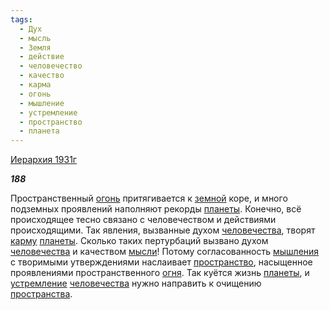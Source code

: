 ```yaml
---
tags:
  - Дух
  - мысль
  - Земля
  - действие
  - человечество
  - качество
  - карма
  - огонь
  - мышление
  - устремление
  - пространство
  - планета
---
```

[Иерархия 1931г](https://127.0.0.1:4002/agni/1931)

___188___

Пространственный [огонь](../../../tags/#огонь) притягивается к [земной](../../../tags/#Земля) коре, и много подземных проявлений наполняют рекорды [планеты](../../../tags/#планета). Конечно, всё происходящее тесно связано с человечеством и действиями происходящими. Так явления, вызванные духом [человечества](../../../tags/#человечество), творят [карму](../../../tags/#карма) [планеты](../../../tags/#планета). Сколько таких пертурбаций вызвано духом [человечества](../../../tags/#человечество) и качеством [мысли](../../../tags/#мысль)! Потому согласованность [мышления](../../../tags/#мышление) с творимыми утверждениями наслаивает [пространство](../../../tags/#пространство), насыщенное проявлениями пространственного [огня](../../../tags/#огонь). Так куётся жизнь [планеты](../../../tags/#планета), и [устремление](../../../tags/#устремление) [человечества](../../../tags/#человечество) нужно направить к очищению [пространства](../../../tags/#пространство).   

